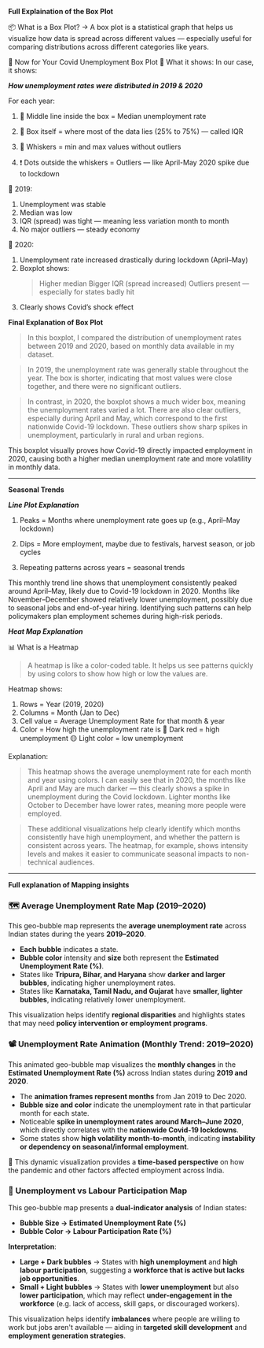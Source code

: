 **Full Explaination of the Box Plot**

📦 What is a Box Plot? 
-> A box plot is a statistical graph that helps us visualize how data is spread across different values — especially useful for comparing distributions across different categories like years.

🎯 Now for Your Covid Unemployment Box Plot
📍 What it shows:
In our case, it shows:

***How unemployment rates were distributed in 2019 & 2020***

For each year:

1. 📏 Middle line inside the box = Median unemployment rate

2. 🔲 Box itself = where most of the data lies (25% to 75%) — called IQR

3. 🔼 Whiskers = min and max values without outliers

4. ❗ Dots outside the whiskers = Outliers — like April-May 2020 spike due to lockdown

🔹 2019:
1. Unemployment was stable
2. Median was low
3. IQR (spread) was tight — meaning less variation month to month
4. No major outliers — steady economy

🔹 2020:
1. Unemployment rate increased drastically during lockdown (April–May)
2. Boxplot shows:
     > Higher median
     > Bigger IQR (spread increased)
     > Outliers present — especially for states badly hit
3. Clearly shows Covid’s shock effect

**Final Explanation of Box Plot**
> In this boxplot, I compared the distribution of unemployment rates between 2019 and 2020, based on monthly data available in my dataset.

> In 2019, the unemployment rate was generally stable throughout the year. The box is shorter, indicating that most values were close together, and there were no significant          outliers.

> In contrast, in 2020, the boxplot shows a much wider box, meaning the unemployment rates varied a lot. There are also clear outliers, especially during April and May, which         correspond to the first nationwide Covid-19 lockdown. These outliers show sharp spikes in unemployment, particularly in rural and urban regions.

This boxplot visually proves how Covid-19 directly impacted employment in 2020, causing both a higher median unemployment rate and more volatility in monthly data.

-------------------------------------------------------------------------------------------------------------------------------------------------------------------------------------

**Seasonal Trends**

***Line Plot Explanation***

1. Peaks = Months where unemployment rate goes up (e.g., April–May lockdown)

2. Dips = More employment, maybe due to festivals, harvest season, or job cycles

3. Repeating patterns across years = seasonal trends

This monthly trend line shows that unemployment consistently peaked around April–May, likely due to Covid-19 lockdown in 2020. Months like November–December showed relatively lower unemployment, possibly due to seasonal jobs and end-of-year hiring. Identifying such patterns can help policymakers plan employment schemes during high-risk periods.

***Heat Map Explanation*** 

📊 What is a Heatmap
> A heatmap is like a color-coded table.
It helps us see patterns quickly by using colors to show how high or low the values are.

Heatmap shows:

1. Rows = Year (2019, 2020)
2. Columns = Month (Jan to Dec)
3. Cell value = Average Unemployment Rate for that month & year
4. Color = How high the unemployment rate is
         🔴 Dark red = high unemployment
         🟡 Light color = low unemployment

Explanation:  

> This heatmap shows the average unemployment rate for each month and year using colors.
  I can easily see that in 2020, the months like April and May are much darker — this clearly shows a spike in unemployment during the Covid lockdown.
  Lighter months like October to December have lower rates, meaning more people were employed.

> These additional visualizations help clearly identify which months consistently have high unemployment, and whether the pattern is consistent across years. The heatmap, for         example, shows intensity levels and makes it easier to communicate seasonal impacts to non-technical audiences.

-------------------------------------------------------------------------------------------------------------------------------------------------------------------------------------

**Full explanation of Mapping insights**

### 🗺️ Average Unemployment Rate Map (2019–2020)

This geo-bubble map represents the **average unemployment rate** across Indian states during the years **2019–2020**.

- **Each bubble** indicates a state.
- **Bubble color** intensity and **size** both represent the **Estimated Unemployment Rate (%)**.
- States like **Tripura, Bihar, and Haryana** show **darker and larger bubbles**, indicating higher unemployment rates.
- States like **Karnataka, Tamil Nadu, and Gujarat** have **smaller, lighter bubbles**, indicating relatively lower unemployment.

This visualization helps identify **regional disparities** and highlights states that may need **policy intervention or employment programs**.

### 📽️ Unemployment Rate Animation (Monthly Trend: 2019–2020)

This animated geo-bubble map visualizes the **monthly changes** in the **Estimated Unemployment Rate (%)** across Indian states during **2019 and 2020**.

- The **animation frames represent months** from Jan 2019 to Dec 2020.
- **Bubble size and color** indicate the unemployment rate in that particular month for each state.
- Noticeable **spike in unemployment rates around March–June 2020**, which directly correlates with the **nationwide Covid-19 lockdowns**.
- Some states show **high volatility month-to-month**, indicating **instability or dependency on seasonal/informal employment**.

📌 This dynamic visualization provides a **time-based perspective** on how the pandemic and other factors affected employment across India.

### 🔵 Unemployment vs Labour Participation Map

This geo-bubble map presents a **dual-indicator analysis** of Indian states:

- **Bubble Size → Estimated Unemployment Rate (%)**
- **Bubble Color → Labour Participation Rate (%)**

**Interpretation**:

- **Large + Dark bubbles** → States with **high unemployment** and **high labour participation**, suggesting a **workforce that is active but lacks job opportunities**.
- **Small + Light bubbles** → States with **lower unemployment** but also **lower participation**, which may reflect **under-engagement in the workforce** (e.g. lack of access, skill gaps, or discouraged workers).

This visualization helps identify **imbalances** where people are willing to work but jobs aren't available — aiding in **targeted skill development** and **employment generation strategies**.





